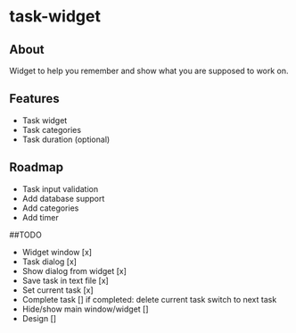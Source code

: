 # task-widget
## About
Widget to help you remember and show what you are supposed to work on.

## Features
- Task widget
- Task categories
- Task duration (optional)

## Roadmap
- Task input validation
- Add database support
- Add categories
- Add timer

##TODO
- Widget window [x]
- Task dialog [x]
- Show dialog from widget [x]
- Save task in text file [x]
- Set current task [x]
- Complete task []
if completed:
	delete current task
	switch to next task 
- Hide/show main window/widget []    
- Design []
